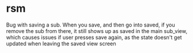 # rsm

Bug with saving a sub. When you save, and then go into saved, if you remove the sub from there, it still shows up as saved in the main sub_view, which causes issues if user presses save again, as the state doesn't get updated when leaving the saved view screen
